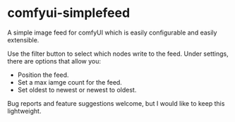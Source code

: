 # comfyui-simplefeed
A simple image feed for comfyUI which is easily configurable and easily extensible.

Use the filter button to select which nodes write to the feed. 
Under settings, there are options that allow you:
 * Position the feed.
 * Set a max iamge count for the feed.
 * Set oldest to newest or newest to oldest.

Bug reports and feature suggestions welcome, but I would like to keep this lightweight.
